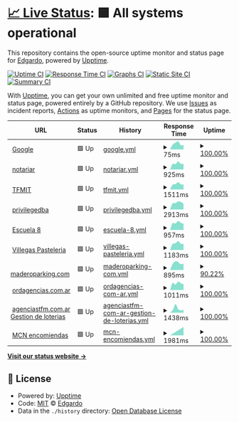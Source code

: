 # [📈 Live Status](https://porrale.github.io/status): <!--live status--> **🟩 All systems operational**

This repository contains the open-source uptime monitor and status page for [Edgardo](https://porrale.github.io/status), powered by [Upptime](https://github.com/upptime/upptime).

[![Uptime CI](https://github.com/porrale/status/workflows/Uptime%20CI/badge.svg)](https://github.com/porrale/status/actions?query=workflow%3A%22Uptime+CI%22)
[![Response Time CI](https://github.com/porrale/status/workflows/Response%20Time%20CI/badge.svg)](https://github.com/porrale/status/actions?query=workflow%3A%22Response+Time+CI%22)
[![Graphs CI](https://github.com/porrale/status/workflows/Graphs%20CI/badge.svg)](https://github.com/porrale/status/actions?query=workflow%3A%22Graphs+CI%22)
[![Static Site CI](https://github.com/porrale/status/workflows/Static%20Site%20CI/badge.svg)](https://github.com/porrale/status/actions?query=workflow%3A%22Static+Site+CI%22)
[![Summary CI](https://github.com/porrale/status/workflows/Summary%20CI/badge.svg)](https://github.com/porrale/status/actions?query=workflow%3A%22Summary+CI%22)

With [Upptime](https://upptime.js.org), you can get your own unlimited and free uptime monitor and status page, powered entirely by a GitHub repository. We use [Issues](https://github.com/porrale/status/issues) as incident reports, [Actions](https://github.com/porrale/status/actions) as uptime monitors, and [Pages](https://porrale.github.io/status) for the status page.

<!--start: status pages-->
<!-- This summary is generated by Upptime (https://github.com/upptime/upptime) -->
<!-- Do not edit this manually, your changes will be overwritten -->
<!-- prettier-ignore -->
| URL | Status | History | Response Time | Uptime |
| --- | ------ | ------- | ------------- | ------ |
| <img alt="" src="https://favicons.githubusercontent.com/www.google.com" height="13"> [Google](https://www.google.com) | 🟩 Up | [google.yml](https://github.com/porrale/status/commits/HEAD/history/google.yml) | <details><summary><img alt="Response time graph" src="./graphs/google/response-time-week.png" height="20"> 75ms</summary><br><a href="https://porrale.github.io/status/history/google"><img alt="Response time 101" src="https://img.shields.io/endpoint?url=https%3A%2F%2Fraw.githubusercontent.com%2Fporrale%2Fstatus%2FHEAD%2Fapi%2Fgoogle%2Fresponse-time.json"></a><br><a href="https://porrale.github.io/status/history/google"><img alt="24-hour response time 74" src="https://img.shields.io/endpoint?url=https%3A%2F%2Fraw.githubusercontent.com%2Fporrale%2Fstatus%2FHEAD%2Fapi%2Fgoogle%2Fresponse-time-day.json"></a><br><a href="https://porrale.github.io/status/history/google"><img alt="7-day response time 75" src="https://img.shields.io/endpoint?url=https%3A%2F%2Fraw.githubusercontent.com%2Fporrale%2Fstatus%2FHEAD%2Fapi%2Fgoogle%2Fresponse-time-week.json"></a><br><a href="https://porrale.github.io/status/history/google"><img alt="30-day response time 116" src="https://img.shields.io/endpoint?url=https%3A%2F%2Fraw.githubusercontent.com%2Fporrale%2Fstatus%2FHEAD%2Fapi%2Fgoogle%2Fresponse-time-month.json"></a><br><a href="https://porrale.github.io/status/history/google"><img alt="1-year response time 101" src="https://img.shields.io/endpoint?url=https%3A%2F%2Fraw.githubusercontent.com%2Fporrale%2Fstatus%2FHEAD%2Fapi%2Fgoogle%2Fresponse-time-year.json"></a></details> | <details><summary><a href="https://porrale.github.io/status/history/google">100.00%</a></summary><a href="https://porrale.github.io/status/history/google"><img alt="All-time uptime 100.00%" src="https://img.shields.io/endpoint?url=https%3A%2F%2Fraw.githubusercontent.com%2Fporrale%2Fstatus%2FHEAD%2Fapi%2Fgoogle%2Fuptime.json"></a><br><a href="https://porrale.github.io/status/history/google"><img alt="24-hour uptime 100.00%" src="https://img.shields.io/endpoint?url=https%3A%2F%2Fraw.githubusercontent.com%2Fporrale%2Fstatus%2FHEAD%2Fapi%2Fgoogle%2Fuptime-day.json"></a><br><a href="https://porrale.github.io/status/history/google"><img alt="7-day uptime 100.00%" src="https://img.shields.io/endpoint?url=https%3A%2F%2Fraw.githubusercontent.com%2Fporrale%2Fstatus%2FHEAD%2Fapi%2Fgoogle%2Fuptime-week.json"></a><br><a href="https://porrale.github.io/status/history/google"><img alt="30-day uptime 100.00%" src="https://img.shields.io/endpoint?url=https%3A%2F%2Fraw.githubusercontent.com%2Fporrale%2Fstatus%2FHEAD%2Fapi%2Fgoogle%2Fuptime-month.json"></a><br><a href="https://porrale.github.io/status/history/google"><img alt="1-year uptime 100.00%" src="https://img.shields.io/endpoint?url=https%3A%2F%2Fraw.githubusercontent.com%2Fporrale%2Fstatus%2FHEAD%2Fapi%2Fgoogle%2Fuptime-year.json"></a></details>
| <img alt="" src="https://favicons.githubusercontent.com/notariar.com.ar" height="13"> [notariar](https://notariar.com.ar/) | 🟩 Up | [notariar.yml](https://github.com/porrale/status/commits/HEAD/history/notariar.yml) | <details><summary><img alt="Response time graph" src="./graphs/notariar/response-time-week.png" height="20"> 925ms</summary><br><a href="https://porrale.github.io/status/history/notariar"><img alt="Response time 1160" src="https://img.shields.io/endpoint?url=https%3A%2F%2Fraw.githubusercontent.com%2Fporrale%2Fstatus%2FHEAD%2Fapi%2Fnotariar%2Fresponse-time.json"></a><br><a href="https://porrale.github.io/status/history/notariar"><img alt="24-hour response time 964" src="https://img.shields.io/endpoint?url=https%3A%2F%2Fraw.githubusercontent.com%2Fporrale%2Fstatus%2FHEAD%2Fapi%2Fnotariar%2Fresponse-time-day.json"></a><br><a href="https://porrale.github.io/status/history/notariar"><img alt="7-day response time 925" src="https://img.shields.io/endpoint?url=https%3A%2F%2Fraw.githubusercontent.com%2Fporrale%2Fstatus%2FHEAD%2Fapi%2Fnotariar%2Fresponse-time-week.json"></a><br><a href="https://porrale.github.io/status/history/notariar"><img alt="30-day response time 945" src="https://img.shields.io/endpoint?url=https%3A%2F%2Fraw.githubusercontent.com%2Fporrale%2Fstatus%2FHEAD%2Fapi%2Fnotariar%2Fresponse-time-month.json"></a><br><a href="https://porrale.github.io/status/history/notariar"><img alt="1-year response time 1160" src="https://img.shields.io/endpoint?url=https%3A%2F%2Fraw.githubusercontent.com%2Fporrale%2Fstatus%2FHEAD%2Fapi%2Fnotariar%2Fresponse-time-year.json"></a></details> | <details><summary><a href="https://porrale.github.io/status/history/notariar">100.00%</a></summary><a href="https://porrale.github.io/status/history/notariar"><img alt="All-time uptime 99.29%" src="https://img.shields.io/endpoint?url=https%3A%2F%2Fraw.githubusercontent.com%2Fporrale%2Fstatus%2FHEAD%2Fapi%2Fnotariar%2Fuptime.json"></a><br><a href="https://porrale.github.io/status/history/notariar"><img alt="24-hour uptime 100.00%" src="https://img.shields.io/endpoint?url=https%3A%2F%2Fraw.githubusercontent.com%2Fporrale%2Fstatus%2FHEAD%2Fapi%2Fnotariar%2Fuptime-day.json"></a><br><a href="https://porrale.github.io/status/history/notariar"><img alt="7-day uptime 100.00%" src="https://img.shields.io/endpoint?url=https%3A%2F%2Fraw.githubusercontent.com%2Fporrale%2Fstatus%2FHEAD%2Fapi%2Fnotariar%2Fuptime-week.json"></a><br><a href="https://porrale.github.io/status/history/notariar"><img alt="30-day uptime 100.00%" src="https://img.shields.io/endpoint?url=https%3A%2F%2Fraw.githubusercontent.com%2Fporrale%2Fstatus%2FHEAD%2Fapi%2Fnotariar%2Fuptime-month.json"></a><br><a href="https://porrale.github.io/status/history/notariar"><img alt="1-year uptime 99.29%" src="https://img.shields.io/endpoint?url=https%3A%2F%2Fraw.githubusercontent.com%2Fporrale%2Fstatus%2FHEAD%2Fapi%2Fnotariar%2Fuptime-year.json"></a></details>
| <img alt="" src="https://favicons.githubusercontent.com/www.tfmit.com" height="13"> [TFMIT](https://www.TFMIT.com) | 🟩 Up | [tfmit.yml](https://github.com/porrale/status/commits/HEAD/history/tfmit.yml) | <details><summary><img alt="Response time graph" src="./graphs/tfmit/response-time-week.png" height="20"> 1511ms</summary><br><a href="https://porrale.github.io/status/history/tfmit"><img alt="Response time 2140" src="https://img.shields.io/endpoint?url=https%3A%2F%2Fraw.githubusercontent.com%2Fporrale%2Fstatus%2FHEAD%2Fapi%2Ftfmit%2Fresponse-time.json"></a><br><a href="https://porrale.github.io/status/history/tfmit"><img alt="24-hour response time 1558" src="https://img.shields.io/endpoint?url=https%3A%2F%2Fraw.githubusercontent.com%2Fporrale%2Fstatus%2FHEAD%2Fapi%2Ftfmit%2Fresponse-time-day.json"></a><br><a href="https://porrale.github.io/status/history/tfmit"><img alt="7-day response time 1511" src="https://img.shields.io/endpoint?url=https%3A%2F%2Fraw.githubusercontent.com%2Fporrale%2Fstatus%2FHEAD%2Fapi%2Ftfmit%2Fresponse-time-week.json"></a><br><a href="https://porrale.github.io/status/history/tfmit"><img alt="30-day response time 1773" src="https://img.shields.io/endpoint?url=https%3A%2F%2Fraw.githubusercontent.com%2Fporrale%2Fstatus%2FHEAD%2Fapi%2Ftfmit%2Fresponse-time-month.json"></a><br><a href="https://porrale.github.io/status/history/tfmit"><img alt="1-year response time 2140" src="https://img.shields.io/endpoint?url=https%3A%2F%2Fraw.githubusercontent.com%2Fporrale%2Fstatus%2FHEAD%2Fapi%2Ftfmit%2Fresponse-time-year.json"></a></details> | <details><summary><a href="https://porrale.github.io/status/history/tfmit">100.00%</a></summary><a href="https://porrale.github.io/status/history/tfmit"><img alt="All-time uptime 99.99%" src="https://img.shields.io/endpoint?url=https%3A%2F%2Fraw.githubusercontent.com%2Fporrale%2Fstatus%2FHEAD%2Fapi%2Ftfmit%2Fuptime.json"></a><br><a href="https://porrale.github.io/status/history/tfmit"><img alt="24-hour uptime 100.00%" src="https://img.shields.io/endpoint?url=https%3A%2F%2Fraw.githubusercontent.com%2Fporrale%2Fstatus%2FHEAD%2Fapi%2Ftfmit%2Fuptime-day.json"></a><br><a href="https://porrale.github.io/status/history/tfmit"><img alt="7-day uptime 100.00%" src="https://img.shields.io/endpoint?url=https%3A%2F%2Fraw.githubusercontent.com%2Fporrale%2Fstatus%2FHEAD%2Fapi%2Ftfmit%2Fuptime-week.json"></a><br><a href="https://porrale.github.io/status/history/tfmit"><img alt="30-day uptime 100.00%" src="https://img.shields.io/endpoint?url=https%3A%2F%2Fraw.githubusercontent.com%2Fporrale%2Fstatus%2FHEAD%2Fapi%2Ftfmit%2Fuptime-month.json"></a><br><a href="https://porrale.github.io/status/history/tfmit"><img alt="1-year uptime 99.99%" src="https://img.shields.io/endpoint?url=https%3A%2F%2Fraw.githubusercontent.com%2Fporrale%2Fstatus%2FHEAD%2Fapi%2Ftfmit%2Fuptime-year.json"></a></details>
| <img alt="" src="https://favicons.githubusercontent.com/privilegedba.tur.ar" height="13"> [privilegedba](https://privilegedba.tur.ar/) | 🟩 Up | [privilegedba.yml](https://github.com/porrale/status/commits/HEAD/history/privilegedba.yml) | <details><summary><img alt="Response time graph" src="./graphs/privilegedba/response-time-week.png" height="20"> 2913ms</summary><br><a href="https://porrale.github.io/status/history/privilegedba"><img alt="Response time 2788" src="https://img.shields.io/endpoint?url=https%3A%2F%2Fraw.githubusercontent.com%2Fporrale%2Fstatus%2FHEAD%2Fapi%2Fprivilegedba%2Fresponse-time.json"></a><br><a href="https://porrale.github.io/status/history/privilegedba"><img alt="24-hour response time 2966" src="https://img.shields.io/endpoint?url=https%3A%2F%2Fraw.githubusercontent.com%2Fporrale%2Fstatus%2FHEAD%2Fapi%2Fprivilegedba%2Fresponse-time-day.json"></a><br><a href="https://porrale.github.io/status/history/privilegedba"><img alt="7-day response time 2913" src="https://img.shields.io/endpoint?url=https%3A%2F%2Fraw.githubusercontent.com%2Fporrale%2Fstatus%2FHEAD%2Fapi%2Fprivilegedba%2Fresponse-time-week.json"></a><br><a href="https://porrale.github.io/status/history/privilegedba"><img alt="30-day response time 3495" src="https://img.shields.io/endpoint?url=https%3A%2F%2Fraw.githubusercontent.com%2Fporrale%2Fstatus%2FHEAD%2Fapi%2Fprivilegedba%2Fresponse-time-month.json"></a><br><a href="https://porrale.github.io/status/history/privilegedba"><img alt="1-year response time 2788" src="https://img.shields.io/endpoint?url=https%3A%2F%2Fraw.githubusercontent.com%2Fporrale%2Fstatus%2FHEAD%2Fapi%2Fprivilegedba%2Fresponse-time-year.json"></a></details> | <details><summary><a href="https://porrale.github.io/status/history/privilegedba">100.00%</a></summary><a href="https://porrale.github.io/status/history/privilegedba"><img alt="All-time uptime 94.80%" src="https://img.shields.io/endpoint?url=https%3A%2F%2Fraw.githubusercontent.com%2Fporrale%2Fstatus%2FHEAD%2Fapi%2Fprivilegedba%2Fuptime.json"></a><br><a href="https://porrale.github.io/status/history/privilegedba"><img alt="24-hour uptime 100.00%" src="https://img.shields.io/endpoint?url=https%3A%2F%2Fraw.githubusercontent.com%2Fporrale%2Fstatus%2FHEAD%2Fapi%2Fprivilegedba%2Fuptime-day.json"></a><br><a href="https://porrale.github.io/status/history/privilegedba"><img alt="7-day uptime 100.00%" src="https://img.shields.io/endpoint?url=https%3A%2F%2Fraw.githubusercontent.com%2Fporrale%2Fstatus%2FHEAD%2Fapi%2Fprivilegedba%2Fuptime-week.json"></a><br><a href="https://porrale.github.io/status/history/privilegedba"><img alt="30-day uptime 99.95%" src="https://img.shields.io/endpoint?url=https%3A%2F%2Fraw.githubusercontent.com%2Fporrale%2Fstatus%2FHEAD%2Fapi%2Fprivilegedba%2Fuptime-month.json"></a><br><a href="https://porrale.github.io/status/history/privilegedba"><img alt="1-year uptime 94.80%" src="https://img.shields.io/endpoint?url=https%3A%2F%2Fraw.githubusercontent.com%2Fporrale%2Fstatus%2FHEAD%2Fapi%2Fprivilegedba%2Fuptime-year.json"></a></details>
| <img alt="" src="https://favicons.githubusercontent.com/portaleducativoes8pilar.com.ar" height="13"> [Escuela 8](https://portaleducativoes8pilar.com.ar) | 🟩 Up | [escuela-8.yml](https://github.com/porrale/status/commits/HEAD/history/escuela-8.yml) | <details><summary><img alt="Response time graph" src="./graphs/escuela-8/response-time-week.png" height="20"> 957ms</summary><br><a href="https://porrale.github.io/status/history/escuela-8"><img alt="Response time 1436" src="https://img.shields.io/endpoint?url=https%3A%2F%2Fraw.githubusercontent.com%2Fporrale%2Fstatus%2FHEAD%2Fapi%2Fescuela-8%2Fresponse-time.json"></a><br><a href="https://porrale.github.io/status/history/escuela-8"><img alt="24-hour response time 988" src="https://img.shields.io/endpoint?url=https%3A%2F%2Fraw.githubusercontent.com%2Fporrale%2Fstatus%2FHEAD%2Fapi%2Fescuela-8%2Fresponse-time-day.json"></a><br><a href="https://porrale.github.io/status/history/escuela-8"><img alt="7-day response time 957" src="https://img.shields.io/endpoint?url=https%3A%2F%2Fraw.githubusercontent.com%2Fporrale%2Fstatus%2FHEAD%2Fapi%2Fescuela-8%2Fresponse-time-week.json"></a><br><a href="https://porrale.github.io/status/history/escuela-8"><img alt="30-day response time 1190" src="https://img.shields.io/endpoint?url=https%3A%2F%2Fraw.githubusercontent.com%2Fporrale%2Fstatus%2FHEAD%2Fapi%2Fescuela-8%2Fresponse-time-month.json"></a><br><a href="https://porrale.github.io/status/history/escuela-8"><img alt="1-year response time 1436" src="https://img.shields.io/endpoint?url=https%3A%2F%2Fraw.githubusercontent.com%2Fporrale%2Fstatus%2FHEAD%2Fapi%2Fescuela-8%2Fresponse-time-year.json"></a></details> | <details><summary><a href="https://porrale.github.io/status/history/escuela-8">100.00%</a></summary><a href="https://porrale.github.io/status/history/escuela-8"><img alt="All-time uptime 99.96%" src="https://img.shields.io/endpoint?url=https%3A%2F%2Fraw.githubusercontent.com%2Fporrale%2Fstatus%2FHEAD%2Fapi%2Fescuela-8%2Fuptime.json"></a><br><a href="https://porrale.github.io/status/history/escuela-8"><img alt="24-hour uptime 100.00%" src="https://img.shields.io/endpoint?url=https%3A%2F%2Fraw.githubusercontent.com%2Fporrale%2Fstatus%2FHEAD%2Fapi%2Fescuela-8%2Fuptime-day.json"></a><br><a href="https://porrale.github.io/status/history/escuela-8"><img alt="7-day uptime 100.00%" src="https://img.shields.io/endpoint?url=https%3A%2F%2Fraw.githubusercontent.com%2Fporrale%2Fstatus%2FHEAD%2Fapi%2Fescuela-8%2Fuptime-week.json"></a><br><a href="https://porrale.github.io/status/history/escuela-8"><img alt="30-day uptime 99.94%" src="https://img.shields.io/endpoint?url=https%3A%2F%2Fraw.githubusercontent.com%2Fporrale%2Fstatus%2FHEAD%2Fapi%2Fescuela-8%2Fuptime-month.json"></a><br><a href="https://porrale.github.io/status/history/escuela-8"><img alt="1-year uptime 99.96%" src="https://img.shields.io/endpoint?url=https%3A%2F%2Fraw.githubusercontent.com%2Fporrale%2Fstatus%2FHEAD%2Fapi%2Fescuela-8%2Fuptime-year.json"></a></details>
| <img alt="" src="https://favicons.githubusercontent.com/andreavillegasapp.com" height="13"> [Villegas Pasteleria](https://andreavillegasapp.com) | 🟩 Up | [villegas-pasteleria.yml](https://github.com/porrale/status/commits/HEAD/history/villegas-pasteleria.yml) | <details><summary><img alt="Response time graph" src="./graphs/villegas-pasteleria/response-time-week.png" height="20"> 1183ms</summary><br><a href="https://porrale.github.io/status/history/villegas-pasteleria"><img alt="Response time 1320" src="https://img.shields.io/endpoint?url=https%3A%2F%2Fraw.githubusercontent.com%2Fporrale%2Fstatus%2FHEAD%2Fapi%2Fvillegas-pasteleria%2Fresponse-time.json"></a><br><a href="https://porrale.github.io/status/history/villegas-pasteleria"><img alt="24-hour response time 1201" src="https://img.shields.io/endpoint?url=https%3A%2F%2Fraw.githubusercontent.com%2Fporrale%2Fstatus%2FHEAD%2Fapi%2Fvillegas-pasteleria%2Fresponse-time-day.json"></a><br><a href="https://porrale.github.io/status/history/villegas-pasteleria"><img alt="7-day response time 1183" src="https://img.shields.io/endpoint?url=https%3A%2F%2Fraw.githubusercontent.com%2Fporrale%2Fstatus%2FHEAD%2Fapi%2Fvillegas-pasteleria%2Fresponse-time-week.json"></a><br><a href="https://porrale.github.io/status/history/villegas-pasteleria"><img alt="30-day response time 1228" src="https://img.shields.io/endpoint?url=https%3A%2F%2Fraw.githubusercontent.com%2Fporrale%2Fstatus%2FHEAD%2Fapi%2Fvillegas-pasteleria%2Fresponse-time-month.json"></a><br><a href="https://porrale.github.io/status/history/villegas-pasteleria"><img alt="1-year response time 1320" src="https://img.shields.io/endpoint?url=https%3A%2F%2Fraw.githubusercontent.com%2Fporrale%2Fstatus%2FHEAD%2Fapi%2Fvillegas-pasteleria%2Fresponse-time-year.json"></a></details> | <details><summary><a href="https://porrale.github.io/status/history/villegas-pasteleria">100.00%</a></summary><a href="https://porrale.github.io/status/history/villegas-pasteleria"><img alt="All-time uptime 100.00%" src="https://img.shields.io/endpoint?url=https%3A%2F%2Fraw.githubusercontent.com%2Fporrale%2Fstatus%2FHEAD%2Fapi%2Fvillegas-pasteleria%2Fuptime.json"></a><br><a href="https://porrale.github.io/status/history/villegas-pasteleria"><img alt="24-hour uptime 100.00%" src="https://img.shields.io/endpoint?url=https%3A%2F%2Fraw.githubusercontent.com%2Fporrale%2Fstatus%2FHEAD%2Fapi%2Fvillegas-pasteleria%2Fuptime-day.json"></a><br><a href="https://porrale.github.io/status/history/villegas-pasteleria"><img alt="7-day uptime 100.00%" src="https://img.shields.io/endpoint?url=https%3A%2F%2Fraw.githubusercontent.com%2Fporrale%2Fstatus%2FHEAD%2Fapi%2Fvillegas-pasteleria%2Fuptime-week.json"></a><br><a href="https://porrale.github.io/status/history/villegas-pasteleria"><img alt="30-day uptime 100.00%" src="https://img.shields.io/endpoint?url=https%3A%2F%2Fraw.githubusercontent.com%2Fporrale%2Fstatus%2FHEAD%2Fapi%2Fvillegas-pasteleria%2Fuptime-month.json"></a><br><a href="https://porrale.github.io/status/history/villegas-pasteleria"><img alt="1-year uptime 100.00%" src="https://img.shields.io/endpoint?url=https%3A%2F%2Fraw.githubusercontent.com%2Fporrale%2Fstatus%2FHEAD%2Fapi%2Fvillegas-pasteleria%2Fuptime-year.json"></a></details>
| <img alt="" src="https://favicons.githubusercontent.com/maderoparking.com" height="13"> [maderoparking.com](https://maderoparking.com) | 🟩 Up | [maderoparking-com.yml](https://github.com/porrale/status/commits/HEAD/history/maderoparking-com.yml) | <details><summary><img alt="Response time graph" src="./graphs/maderoparking-com/response-time-week.png" height="20"> 895ms</summary><br><a href="https://porrale.github.io/status/history/maderoparking-com"><img alt="Response time 922" src="https://img.shields.io/endpoint?url=https%3A%2F%2Fraw.githubusercontent.com%2Fporrale%2Fstatus%2FHEAD%2Fapi%2Fmaderoparking-com%2Fresponse-time.json"></a><br><a href="https://porrale.github.io/status/history/maderoparking-com"><img alt="24-hour response time 881" src="https://img.shields.io/endpoint?url=https%3A%2F%2Fraw.githubusercontent.com%2Fporrale%2Fstatus%2FHEAD%2Fapi%2Fmaderoparking-com%2Fresponse-time-day.json"></a><br><a href="https://porrale.github.io/status/history/maderoparking-com"><img alt="7-day response time 895" src="https://img.shields.io/endpoint?url=https%3A%2F%2Fraw.githubusercontent.com%2Fporrale%2Fstatus%2FHEAD%2Fapi%2Fmaderoparking-com%2Fresponse-time-week.json"></a><br><a href="https://porrale.github.io/status/history/maderoparking-com"><img alt="30-day response time 873" src="https://img.shields.io/endpoint?url=https%3A%2F%2Fraw.githubusercontent.com%2Fporrale%2Fstatus%2FHEAD%2Fapi%2Fmaderoparking-com%2Fresponse-time-month.json"></a><br><a href="https://porrale.github.io/status/history/maderoparking-com"><img alt="1-year response time 922" src="https://img.shields.io/endpoint?url=https%3A%2F%2Fraw.githubusercontent.com%2Fporrale%2Fstatus%2FHEAD%2Fapi%2Fmaderoparking-com%2Fresponse-time-year.json"></a></details> | <details><summary><a href="https://porrale.github.io/status/history/maderoparking-com">90.22%</a></summary><a href="https://porrale.github.io/status/history/maderoparking-com"><img alt="All-time uptime 98.55%" src="https://img.shields.io/endpoint?url=https%3A%2F%2Fraw.githubusercontent.com%2Fporrale%2Fstatus%2FHEAD%2Fapi%2Fmaderoparking-com%2Fuptime.json"></a><br><a href="https://porrale.github.io/status/history/maderoparking-com"><img alt="24-hour uptime 100.00%" src="https://img.shields.io/endpoint?url=https%3A%2F%2Fraw.githubusercontent.com%2Fporrale%2Fstatus%2FHEAD%2Fapi%2Fmaderoparking-com%2Fuptime-day.json"></a><br><a href="https://porrale.github.io/status/history/maderoparking-com"><img alt="7-day uptime 90.22%" src="https://img.shields.io/endpoint?url=https%3A%2F%2Fraw.githubusercontent.com%2Fporrale%2Fstatus%2FHEAD%2Fapi%2Fmaderoparking-com%2Fuptime-week.json"></a><br><a href="https://porrale.github.io/status/history/maderoparking-com"><img alt="30-day uptime 97.75%" src="https://img.shields.io/endpoint?url=https%3A%2F%2Fraw.githubusercontent.com%2Fporrale%2Fstatus%2FHEAD%2Fapi%2Fmaderoparking-com%2Fuptime-month.json"></a><br><a href="https://porrale.github.io/status/history/maderoparking-com"><img alt="1-year uptime 98.55%" src="https://img.shields.io/endpoint?url=https%3A%2F%2Fraw.githubusercontent.com%2Fporrale%2Fstatus%2FHEAD%2Fapi%2Fmaderoparking-com%2Fuptime-year.json"></a></details>
| <img alt="" src="https://favicons.githubusercontent.com/ordagencias.com.ar" height="13"> [ordagencias.com.ar](https://ordagencias.com.ar) | 🟩 Up | [ordagencias-com-ar.yml](https://github.com/porrale/status/commits/HEAD/history/ordagencias-com-ar.yml) | <details><summary><img alt="Response time graph" src="./graphs/ordagencias-com-ar/response-time-week.png" height="20"> 1011ms</summary><br><a href="https://porrale.github.io/status/history/ordagencias-com-ar"><img alt="Response time 988" src="https://img.shields.io/endpoint?url=https%3A%2F%2Fraw.githubusercontent.com%2Fporrale%2Fstatus%2FHEAD%2Fapi%2Fordagencias-com-ar%2Fresponse-time.json"></a><br><a href="https://porrale.github.io/status/history/ordagencias-com-ar"><img alt="24-hour response time 1034" src="https://img.shields.io/endpoint?url=https%3A%2F%2Fraw.githubusercontent.com%2Fporrale%2Fstatus%2FHEAD%2Fapi%2Fordagencias-com-ar%2Fresponse-time-day.json"></a><br><a href="https://porrale.github.io/status/history/ordagencias-com-ar"><img alt="7-day response time 1011" src="https://img.shields.io/endpoint?url=https%3A%2F%2Fraw.githubusercontent.com%2Fporrale%2Fstatus%2FHEAD%2Fapi%2Fordagencias-com-ar%2Fresponse-time-week.json"></a><br><a href="https://porrale.github.io/status/history/ordagencias-com-ar"><img alt="30-day response time 972" src="https://img.shields.io/endpoint?url=https%3A%2F%2Fraw.githubusercontent.com%2Fporrale%2Fstatus%2FHEAD%2Fapi%2Fordagencias-com-ar%2Fresponse-time-month.json"></a><br><a href="https://porrale.github.io/status/history/ordagencias-com-ar"><img alt="1-year response time 988" src="https://img.shields.io/endpoint?url=https%3A%2F%2Fraw.githubusercontent.com%2Fporrale%2Fstatus%2FHEAD%2Fapi%2Fordagencias-com-ar%2Fresponse-time-year.json"></a></details> | <details><summary><a href="https://porrale.github.io/status/history/ordagencias-com-ar">100.00%</a></summary><a href="https://porrale.github.io/status/history/ordagencias-com-ar"><img alt="All-time uptime 100.00%" src="https://img.shields.io/endpoint?url=https%3A%2F%2Fraw.githubusercontent.com%2Fporrale%2Fstatus%2FHEAD%2Fapi%2Fordagencias-com-ar%2Fuptime.json"></a><br><a href="https://porrale.github.io/status/history/ordagencias-com-ar"><img alt="24-hour uptime 100.00%" src="https://img.shields.io/endpoint?url=https%3A%2F%2Fraw.githubusercontent.com%2Fporrale%2Fstatus%2FHEAD%2Fapi%2Fordagencias-com-ar%2Fuptime-day.json"></a><br><a href="https://porrale.github.io/status/history/ordagencias-com-ar"><img alt="7-day uptime 100.00%" src="https://img.shields.io/endpoint?url=https%3A%2F%2Fraw.githubusercontent.com%2Fporrale%2Fstatus%2FHEAD%2Fapi%2Fordagencias-com-ar%2Fuptime-week.json"></a><br><a href="https://porrale.github.io/status/history/ordagencias-com-ar"><img alt="30-day uptime 100.00%" src="https://img.shields.io/endpoint?url=https%3A%2F%2Fraw.githubusercontent.com%2Fporrale%2Fstatus%2FHEAD%2Fapi%2Fordagencias-com-ar%2Fuptime-month.json"></a><br><a href="https://porrale.github.io/status/history/ordagencias-com-ar"><img alt="1-year uptime 100.00%" src="https://img.shields.io/endpoint?url=https%3A%2F%2Fraw.githubusercontent.com%2Fporrale%2Fstatus%2FHEAD%2Fapi%2Fordagencias-com-ar%2Fuptime-year.json"></a></details>
| <img alt="" src="https://favicons.githubusercontent.com/agenciastfm.com.ar" height="13"> [agenciastfm.com.ar Gestion de loterias](https://agenciastfm.com.ar) | 🟩 Up | [agenciastfm-com-ar-gestion-de-loterias.yml](https://github.com/porrale/status/commits/HEAD/history/agenciastfm-com-ar-gestion-de-loterias.yml) | <details><summary><img alt="Response time graph" src="./graphs/agenciastfm-com-ar-gestion-de-loterias/response-time-week.png" height="20"> 1438ms</summary><br><a href="https://porrale.github.io/status/history/agenciastfm-com-ar-gestion-de-loterias"><img alt="Response time 1331" src="https://img.shields.io/endpoint?url=https%3A%2F%2Fraw.githubusercontent.com%2Fporrale%2Fstatus%2FHEAD%2Fapi%2Fagenciastfm-com-ar-gestion-de-loterias%2Fresponse-time.json"></a><br><a href="https://porrale.github.io/status/history/agenciastfm-com-ar-gestion-de-loterias"><img alt="24-hour response time 1075" src="https://img.shields.io/endpoint?url=https%3A%2F%2Fraw.githubusercontent.com%2Fporrale%2Fstatus%2FHEAD%2Fapi%2Fagenciastfm-com-ar-gestion-de-loterias%2Fresponse-time-day.json"></a><br><a href="https://porrale.github.io/status/history/agenciastfm-com-ar-gestion-de-loterias"><img alt="7-day response time 1438" src="https://img.shields.io/endpoint?url=https%3A%2F%2Fraw.githubusercontent.com%2Fporrale%2Fstatus%2FHEAD%2Fapi%2Fagenciastfm-com-ar-gestion-de-loterias%2Fresponse-time-week.json"></a><br><a href="https://porrale.github.io/status/history/agenciastfm-com-ar-gestion-de-loterias"><img alt="30-day response time 1323" src="https://img.shields.io/endpoint?url=https%3A%2F%2Fraw.githubusercontent.com%2Fporrale%2Fstatus%2FHEAD%2Fapi%2Fagenciastfm-com-ar-gestion-de-loterias%2Fresponse-time-month.json"></a><br><a href="https://porrale.github.io/status/history/agenciastfm-com-ar-gestion-de-loterias"><img alt="1-year response time 1331" src="https://img.shields.io/endpoint?url=https%3A%2F%2Fraw.githubusercontent.com%2Fporrale%2Fstatus%2FHEAD%2Fapi%2Fagenciastfm-com-ar-gestion-de-loterias%2Fresponse-time-year.json"></a></details> | <details><summary><a href="https://porrale.github.io/status/history/agenciastfm-com-ar-gestion-de-loterias">100.00%</a></summary><a href="https://porrale.github.io/status/history/agenciastfm-com-ar-gestion-de-loterias"><img alt="All-time uptime 99.96%" src="https://img.shields.io/endpoint?url=https%3A%2F%2Fraw.githubusercontent.com%2Fporrale%2Fstatus%2FHEAD%2Fapi%2Fagenciastfm-com-ar-gestion-de-loterias%2Fuptime.json"></a><br><a href="https://porrale.github.io/status/history/agenciastfm-com-ar-gestion-de-loterias"><img alt="24-hour uptime 100.00%" src="https://img.shields.io/endpoint?url=https%3A%2F%2Fraw.githubusercontent.com%2Fporrale%2Fstatus%2FHEAD%2Fapi%2Fagenciastfm-com-ar-gestion-de-loterias%2Fuptime-day.json"></a><br><a href="https://porrale.github.io/status/history/agenciastfm-com-ar-gestion-de-loterias"><img alt="7-day uptime 100.00%" src="https://img.shields.io/endpoint?url=https%3A%2F%2Fraw.githubusercontent.com%2Fporrale%2Fstatus%2FHEAD%2Fapi%2Fagenciastfm-com-ar-gestion-de-loterias%2Fuptime-week.json"></a><br><a href="https://porrale.github.io/status/history/agenciastfm-com-ar-gestion-de-loterias"><img alt="30-day uptime 99.94%" src="https://img.shields.io/endpoint?url=https%3A%2F%2Fraw.githubusercontent.com%2Fporrale%2Fstatus%2FHEAD%2Fapi%2Fagenciastfm-com-ar-gestion-de-loterias%2Fuptime-month.json"></a><br><a href="https://porrale.github.io/status/history/agenciastfm-com-ar-gestion-de-loterias"><img alt="1-year uptime 99.96%" src="https://img.shields.io/endpoint?url=https%3A%2F%2Fraw.githubusercontent.com%2Fporrale%2Fstatus%2FHEAD%2Fapi%2Fagenciastfm-com-ar-gestion-de-loterias%2Fuptime-year.json"></a></details>
| <img alt="" src="https://favicons.githubusercontent.com/www.mcnencomiendas.com.ar" height="13"> [MCN encomiendas](https://www.mcnencomiendas.com.ar) | 🟩 Up | [mcn-encomiendas.yml](https://github.com/porrale/status/commits/HEAD/history/mcn-encomiendas.yml) | <details><summary><img alt="Response time graph" src="./graphs/mcn-encomiendas/response-time-week.png" height="20"> 1981ms</summary><br><a href="https://porrale.github.io/status/history/mcn-encomiendas"><img alt="Response time 1981" src="https://img.shields.io/endpoint?url=https%3A%2F%2Fraw.githubusercontent.com%2Fporrale%2Fstatus%2FHEAD%2Fapi%2Fmcn-encomiendas%2Fresponse-time.json"></a><br><a href="https://porrale.github.io/status/history/mcn-encomiendas"><img alt="24-hour response time 1981" src="https://img.shields.io/endpoint?url=https%3A%2F%2Fraw.githubusercontent.com%2Fporrale%2Fstatus%2FHEAD%2Fapi%2Fmcn-encomiendas%2Fresponse-time-day.json"></a><br><a href="https://porrale.github.io/status/history/mcn-encomiendas"><img alt="7-day response time 1981" src="https://img.shields.io/endpoint?url=https%3A%2F%2Fraw.githubusercontent.com%2Fporrale%2Fstatus%2FHEAD%2Fapi%2Fmcn-encomiendas%2Fresponse-time-week.json"></a><br><a href="https://porrale.github.io/status/history/mcn-encomiendas"><img alt="30-day response time 1981" src="https://img.shields.io/endpoint?url=https%3A%2F%2Fraw.githubusercontent.com%2Fporrale%2Fstatus%2FHEAD%2Fapi%2Fmcn-encomiendas%2Fresponse-time-month.json"></a><br><a href="https://porrale.github.io/status/history/mcn-encomiendas"><img alt="1-year response time 1981" src="https://img.shields.io/endpoint?url=https%3A%2F%2Fraw.githubusercontent.com%2Fporrale%2Fstatus%2FHEAD%2Fapi%2Fmcn-encomiendas%2Fresponse-time-year.json"></a></details> | <details><summary><a href="https://porrale.github.io/status/history/mcn-encomiendas">100.00%</a></summary><a href="https://porrale.github.io/status/history/mcn-encomiendas"><img alt="All-time uptime 100.00%" src="https://img.shields.io/endpoint?url=https%3A%2F%2Fraw.githubusercontent.com%2Fporrale%2Fstatus%2FHEAD%2Fapi%2Fmcn-encomiendas%2Fuptime.json"></a><br><a href="https://porrale.github.io/status/history/mcn-encomiendas"><img alt="24-hour uptime 100.00%" src="https://img.shields.io/endpoint?url=https%3A%2F%2Fraw.githubusercontent.com%2Fporrale%2Fstatus%2FHEAD%2Fapi%2Fmcn-encomiendas%2Fuptime-day.json"></a><br><a href="https://porrale.github.io/status/history/mcn-encomiendas"><img alt="7-day uptime 100.00%" src="https://img.shields.io/endpoint?url=https%3A%2F%2Fraw.githubusercontent.com%2Fporrale%2Fstatus%2FHEAD%2Fapi%2Fmcn-encomiendas%2Fuptime-week.json"></a><br><a href="https://porrale.github.io/status/history/mcn-encomiendas"><img alt="30-day uptime 100.00%" src="https://img.shields.io/endpoint?url=https%3A%2F%2Fraw.githubusercontent.com%2Fporrale%2Fstatus%2FHEAD%2Fapi%2Fmcn-encomiendas%2Fuptime-month.json"></a><br><a href="https://porrale.github.io/status/history/mcn-encomiendas"><img alt="1-year uptime 100.00%" src="https://img.shields.io/endpoint?url=https%3A%2F%2Fraw.githubusercontent.com%2Fporrale%2Fstatus%2FHEAD%2Fapi%2Fmcn-encomiendas%2Fuptime-year.json"></a></details>

<!--end: status pages-->

[**Visit our status website →**](https://porrale.github.io/status)

## 📄 License

- Powered by: [Upptime](https://github.com/upptime/upptime)
- Code: [MIT](./LICENSE) © [Edgardo](https://porrale.github.io/status)
- Data in the `./history` directory: [Open Database License](https://opendatacommons.org/licenses/odbl/1-0/)
